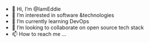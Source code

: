 - 👋 Hi, I’m @IamEddie
- 👀 I’m interested in software &technologies
- 🌱 I’m currently learning DevOps
- 💞️ I’m looking to collaborate on open source tech stack
- 📫 How to reach me ...

<!---
IamEddie/IamEddie is a ✨ special ✨ repository because its `README.md` (this file) appears on your GitHub profile.
You can click the Preview link to take a look at your changes.
--->
